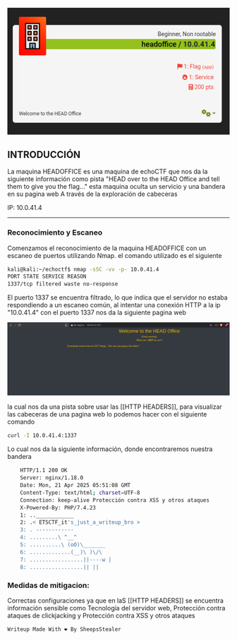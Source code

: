 ![head1](https://raw.githubusercontent.com/Juno0w0/echoCTF_Writeups/refs/heads/main/Writeups/HEADOFFICE/head1.png)
## INTRODUCCIÓN 

La maquina HEADOFFICE es una maquina de echoCTF que nos da la siguiente información como pista "HEAD over to the HEAD Office and tell them to give you the flag..." esta maquina oculta un servicio y una bandera en su pagina web A través de la exploración de cabeceras

IP: 10.0.41.4

---

### Reconocimiento y Escaneo

Comenzamos el reconocimiento de la maquina HEADOFFICE con un escaneo de puertos utilizando Nmap. el comando utilizado es el siguiente

``` bash
kali@kali:~/echoctf$ nmap -sSC -vv -p- 10.0.41.4
PORT STATE SERVICE REASON
1337/tcp filtered waste no-response
```


El puerto 1337 se encuentra filtrado, lo que indica que el servidor no estaba respondiendo a un escaneo común, al intentar una conexión HTTP a la ip "10.0.41.4" con el puerto 1337 nos da la siguiente pagina web

![head2](https://raw.githubusercontent.com/Juno0w0/echoCTF_Writeups/refs/heads/main/Writeups/HEADOFFICE/head2.png)

la cual nos da una pista sobre usar las [[HTTP HEADERS]], para visualizar las cabeceras de una pagina web lo podemos hacer con el siguiente comando

``` bash
curl -I 10.0.41.4:1337
```

Lo cual nos da la siguiente información, donde encontraremos nuestra bandera

```bash  
	HTTP/1.1 200 OK
	Server: nginx/1.18.0
	Date: Mon, 21 Apr 2025 05:51:08 GMT
	Content-Type: text/html; charset=UTF-8
	Connection: keep-alive Protección contra XSS y otros ataques
	X-Powered-By: PHP/7.4.23
	1: ..____________
	2: .< ETSCTF_it's_just_a_writeup_bro >
	3: . ------------
	4: .........\ ^__^
	5: ..........\ (oO)\_______
	6: .............(__)\ )\/\
	7: .................||----w |
	8: .................|| ||
```

### Medidas de mitigacion:

Correctas configuraciones ya que en laS [[HTTP HEADERS]] se encuentra información sensible como Tecnología del servidor web, Protección contra ataques de clickjacking y Protección contra XSS y otros ataques


```c
Writeup Made With ❤️ By SheepsStealer
```